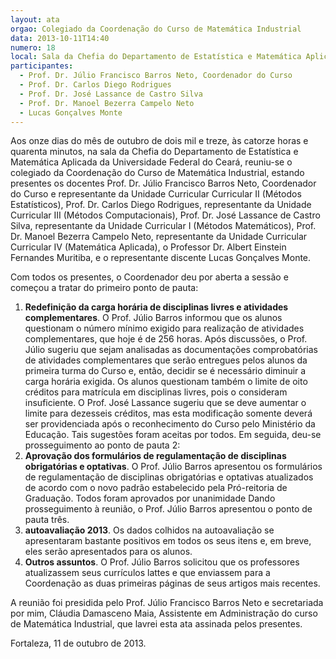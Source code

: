 ```yaml
---
layout: ata
orgao: Colegiado da Coordenação do Curso de Matemática Industrial
data: 2013-10-11T14:40
numero: 18
local: Sala da Chefia do Departamento de Estatística e Matemática Aplicada
participantes:
  - Prof. Dr. Júlio Francisco Barros Neto, Coordenador do Curso
  - Prof. Dr. Carlos Diego Rodrigues
  - Prof. Dr. José Lassance de Castro Silva
  - Prof. Dr. Manoel Bezerra Campelo Neto
  - Lucas Gonçalves Monte
---
```


Aos onze dias do mês de outubro de dois mil e treze, às catorze horas e quarenta minutos, na sala da Chefia do Departamento de Estatística e Matemática Aplicada da Universidade Federal do Ceará, reuniu-se o colegiado da Coordenação do Curso de Matemática Industrial, estando presentes os docentes Prof. Dr. Júlio Francisco Barros Neto, Coordenador do Curso e representante da Unidade Curricular Curricular II (Métodos Estatísticos), Prof. Dr. Carlos Diego Rodrigues, representante da Unidade Curricular III (Métodos Computacionais), Prof. Dr. José Lassance de Castro Silva, representante da Unidade Curricular I (Métodos Matemáticos), Prof. Dr. Manoel Bezerra Campelo Neto, representante da Unidade Curricular Curricular IV (Matemática Aplicada), o Professor Dr. Albert Einstein Fernandes Muritiba, e o representante discente Lucas Gonçalves Monte.

Com todos os presentes, o Coordenador deu por aberta a sessão e começou a tratar do primeiro ponto de pauta:

1. **Redefinição da carga horária de disciplinas livres e atividades complementares**.
   O Prof. Júlio Barros informou que os alunos questionam o número mínimo exigido para realização de atividades complementares, que hoje é de 256 horas.
   Após discussões, o Prof. Júlio sugeriu que sejam analisadas as documentações comprobatórias de atividades complementares que serão entregues pelos alunos da primeira turma do Curso e, então, decidir se é necessário diminuir a carga horária exigida.
   Os alunos questionam também o limite de oito créditos para matrícula em disciplinas livres, pois o consideram insuficiente.
   O Prof. José Lassance sugeriu que se deve aumentar o limite para dezesseis créditos, mas esta modificação somente deverá ser providenciada após o reconhecimento do Curso pelo Ministério da Educação.
   Tais sugestões foram aceitas por todos.
   Em seguida, deu-se prosseguimento ao ponto de pauta 2:
2. **Aprovação dos formulários de regulamentação de disciplinas obrigatórias e optativas**.
   O Prof. Júlio Barros apresentou os formulários de regulamentação de disciplinas obrigatórias e optativas atualizados de acordo com o novo padrão estabelecido pela Pró-reitoria de Graduação.
   Todos foram aprovados por unanimidade Dando prosseguimento à reunião, o Prof. Júlio Barros apresentou o ponto de pauta três.
3. **autoavaliação 2013**.
   Os dados colhidos na autoavaliação se apresentaram bastante positivos em todos os seus itens e, em breve, eles serão apresentados para os alunos.
4. **Outros assuntos**.
   O Prof. Júlio Barros solicitou que os professores atualizassem seus currículos lattes e que enviassem para a Coordenação as duas primeiras páginas de seus artigos mais recentes.

A reunião foi presidida pelo Prof. Júlio Francisco Barros Neto e secretariada por mim, Cláudia Damasceno Maia, Assistente em Administração do curso de Matemática Industrial, que lavrei esta ata assinada pelos presentes.

Fortaleza, 11 de outubro de 2013.
